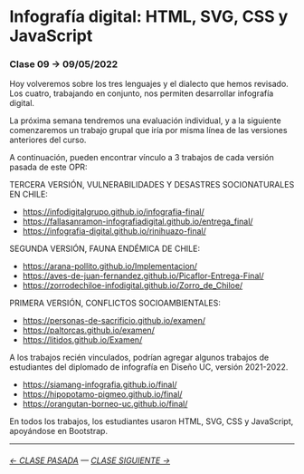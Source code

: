 # Infografía digital: HTML, SVG, CSS y JavaScript

### Clase 09 → 09/05/2022

Hoy volveremos sobre los tres lenguajes y el dialecto que hemos revisado. Los cuatro, trabajando en conjunto, nos permiten desarrollar infografía digital.

La próxima semana tendremos una evaluación individual, y a la siguiente comenzaremos un trabajo grupal que iría por misma línea de las versiones anteriores del curso.

A continuación, pueden encontrar vínculo a 3 trabajos de cada versión pasada de este OPR:


TERCERA VERSIÓN, VULNERABILIDADES Y DESASTRES SOCIONATURALES EN CHILE:

- https://infodigitalgrupo.github.io/infografia-final/
- https://fallasanramon-infografiadigital.github.io/entrega_final/
- https://infografia-digital.github.io/rinihuazo-final/

SEGUNDA VERSIÓN, FAUNA ENDÉMICA DE CHILE:

- https://arana-pollito.github.io/Implementacion/
- https://aves-de-juan-fernandez.github.io/Picaflor-Entrega-Final/
- https://zorrodechiloe-infodigital.github.io/Zorro_de_Chiloe/

PRIMERA VERSIÓN, CONFLICTOS SOCIOAMBIENTALES:

- https://personas-de-sacrificio.github.io/examen/
- https://paltorcas.github.io/examen/
- https://litidos.github.io/Examen/


A los trabajos recién vinculados, podrían agregar algunos trabajos de estudiantes del diplomado de infografía en Diseño UC, versión 2021-2022.

- https://siamang-infografia.github.io/final/
- https://hipopotamo-pigmeo.github.io/final/
- https://orangutan-borneo-uc.github.io/final/


En todos los trabajos, los estudiantes usaron HTML, SVG, CSS y JavaScript, apoyándose en Bootstrap.


- - - - - - - - - - - - -


###### [← CLASE PASADA](https://github.com/profesorfaco/dno075-2022-1/tree/main/clase-07) — [CLASE SIGUIENTE →](https://github.com/profesorfaco/dno075-2022-1/tree/main/clase-10) 

